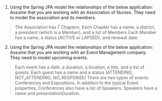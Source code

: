 1) Using the Spring JPA model the relationships of the below application: Assume that you are working with an Association of Nurses. 
They need to model the association and its members.

> The Association has 7 Chapters. Each Chapter has a name, a district, a president (which is a Member), and a list of Members
> Each Member has a name, a status (ACTIVE or LAPSED), and renewal date.
> 
2) Using the Spring JPA model the relationships of the below application: Assume that you are working with an Event Management company. They need to model upcoming events.

> Each event has a date, a duration, a location, a title, and a list of guests.
> Each guest has a name and a status (ATTENDING, NOT_ATTENDING, NO_RESPONSE)
> There are two types of events: Conferences and Expositions. In addition to the typical Event properties, Conferences also have a list of Speakers.
> Speakers have a name and presentationDuration.
